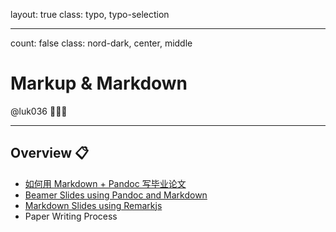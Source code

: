 layout: true
class: typo, typo-selection

---

count: false
class: nord-dark, center, middle

# Markup & Markdown

@luk036 👨🏻‍🏫

---

## Overview 📋

- [如何用 Markdown + Pandoc 写毕业论文](fd_bylw.html)
- [Beamer Slides using Pandoc and Markdown](intro.pdf)
- [Markdown Slides using Remarkjs](remarkjs.html)
- Paper Writing Process
